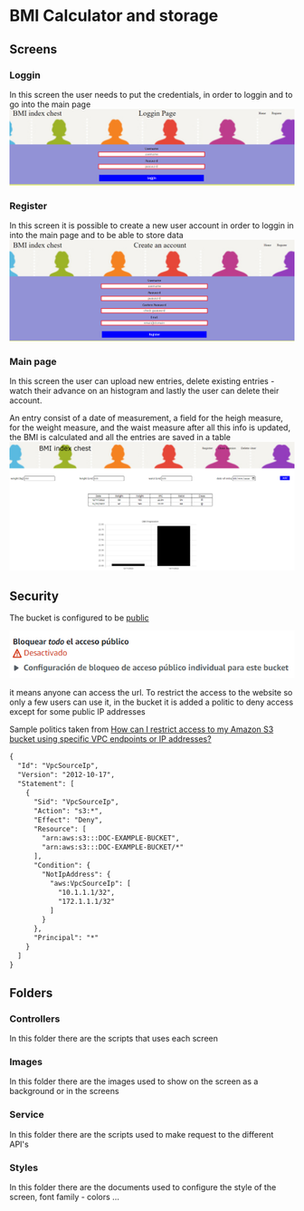 # BMI Calculator and storage
## Screens

### Loggin
In this screen the user needs to put the credentials, in order to loggin and to go into the main page
![LogginPage][1]

### Register
In this screen it is possible to create a new user account
in order to loggin in into the main page and to be able to store data
![RegisterUser][2]

### Main page
In this screen the user can upload new entries, delete existing entries - watch their advance on an histogram and lastly the user can delete their account.

An entry consist of a date of measurement, a field for the heigh measure, for the weight measure, and the waist measure
after all this info is updated, the BMI is calculated and all the entries are saved in a table
![MainPage][3]

## Security
The bucket is configured to be [public][4]

![BucketPolitics][5]

it means anyone can access the url. To restrict the access to the website so only a few users can use it, in the bucket it is added a politic to deny access except for some public IP addresses

Sample politics taken from [How can I restrict access to my Amazon S3 bucket using specific VPC endpoints or IP addresses?][6]

```
{
  "Id": "VpcSourceIp",
  "Version": "2012-10-17",
  "Statement": [
    {
      "Sid": "VpcSourceIp",
      "Action": "s3:*",
      "Effect": "Deny",
      "Resource": [
        "arn:aws:s3:::DOC-EXAMPLE-BUCKET",
        "arn:aws:s3:::DOC-EXAMPLE-BUCKET/*"
      ],
      "Condition": {
        "NotIpAddress": {
          "aws:VpcSourceIp": [
            "10.1.1.1/32",
            "172.1.1.1/32"
          ]
        }
      },
      "Principal": "*"
    }
  ]
}
```

## Folders

### Controllers
In this folder there are the scripts that uses each screen

### Images
In this folder there are the images used to show on the screen as a background or in the screens

### Service
In this folder there are the scripts used to make request to the different API's

### Styles
In this folder there are the documents used to configure the style of the screen, font family - colors ...

[1]:../Images/LogginScreen.png
[2]:../Images/RegisterScreen.png
[3]:../Images/MainPage.png
[4]:https://docs.aws.amazon.com/AmazonS3/latest/userguide/configuring-block-public-access-bucket.html
[5]:../Images/PublicS3Bucket.png
[6]:https://aws.amazon.com/es/premiumsupport/knowledge-center/block-s3-traffic-vpc-ip/